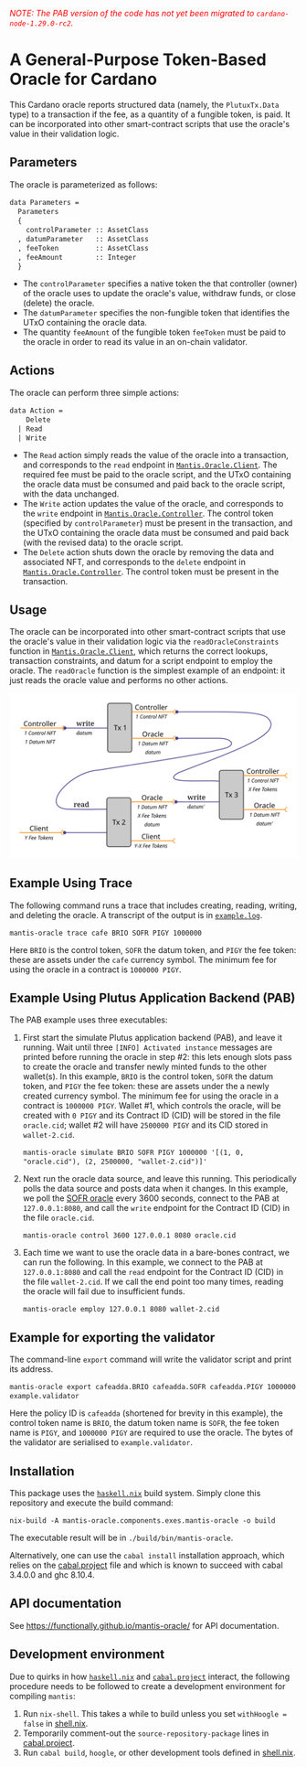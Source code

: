 <span style="color:red">*NOTE: The PAB version of the code has not yet been migrated to `cardano-node-1.29.0-rc2`.*</span>


A General-Purpose Token-Based Oracle for Cardano
================================================

This Cardano oracle reports structured data (namely, the `PlutuxTx.Data` type) to a transaction if the fee, as a quantity of a fungible token, is paid. It can be incorporated into other smart-contract scripts that use the oracle's value in their validation logic.


Parameters
----------

The oracle is parameterized as follows:

    data Parameters =
      Parameters
      {
        controlParameter :: AssetClass
      , datumParameter   :: AssetClass
      , feeToken         :: AssetClass
      , feeAmount        :: Integer
      }

*   The `controlParameter` specifies a native token the that controller (owner) of the oracle uses to update the oracle's value, withdraw funds, or close (delete) the oracle.
*   The `datumParameter` specifies the non-fungible token that identifies the UTxO containing the oracle data.
*   The quantity `feeAmount` of the fungible token `feeToken` must be paid to the oracle in order to read its value in an on-chain validator.


Actions
-------

The oracle can perform three simple actions:

    data Action =
        Delete
      | Read
      | Write

*   The `Read` action simply reads the value of the oracle into a transaction, and corresponds to the `read` endpoint in [`Mantis.Oracle.Client`](src/Mantis/Oracle/Client.hs). The required fee must be paid to the oracle script, and the UTxO containing the oracle data must be consumed and paid back to the oracle script, with the data unchanged.
*   The `Write` action updates the value of the oracle, and corresponds to the `write` endpoint in [`Mantis.Oracle.Controller`](src/Mantis/Oracle/Controller.hs). The control token (specified by `controlParameter`) must be present in the transaction, and the UTxO containing the oracle data must be consumed and paid back (with the revised data) to the oracle script.
*   The `Delete` action shuts down the oracle by removing the data and associated NFT, and corresponds to the `delete` endpoint in [`Mantis.Oracle.Controller`](src/Mantis/Oracle/Controller.hs). The control token must be present in the transaction.


Usage
-----

The oracle can be incorporated into other smart-contract scripts that use the oracle's value in their validation logic via the `readOracleConstraints` function in [`Mantis.Oracle.Client`](src/Mantis/Oracle/Client.hs), which returns the correct lookups, transaction constraints, and datum for a script endpoint to employ the oracle. The `readOracle` function is the simplest example of an endpoint: it just reads the oracle value and performs no other actions.

![Example transactions using the oracle.](transactions.png)


Example Using Trace
-------------------

The following command runs a trace that includes creating, reading, writing, and deleting the oracle. A transcript of the output is in [`example.log`](example.log).

    mantis-oracle trace cafe BRIO SOFR PIGY 1000000

Here `BRIO` is the control token, `SOFR` the datum token, and `PIGY` the fee token: these are assets under the `cafe` currency symbol. The minimum fee for using the oracle in a contract is `1000000 PIGY`.


Example Using Plutus Application Backend (PAB)
----------------------------------------------

The PAB example uses three executables:

1.  First start the simulate Plutus application backend (PAB), and leave it running. Wait until three `[INFO] Activated instance` messages are printed before running the oracle in step #2: this lets enough slots pass to create the oracle and transfer newly minted funds to the other wallet(s). In this example, `BRIO` is the control token, `SOFR` the datum token, and `PIGY` the fee token: these are assets under the a newly created currency symbol. The minimum fee for using the oracle in a contract is `1000000 PIGY`. Wallet #1, which controls the oracle, will be created with `0 PIGY` and its Contract ID (CID) will be stored in the file `oracle.cid`; wallet #2 will have `2500000 PIGY` and its CID stored in `wallet-2.cid`.

        mantis-oracle simulate BRIO SOFR PIGY 1000000 '[(1, 0, "oracle.cid"), (2, 2500000, "wallet-2.cid")]'

2.  Next run the oracle data source, and leave this running. This periodically polls the data source and posts data when it changes. In this example, we poll the [SOFR oracle](src/Mantis/Oracle/SOFR.hs) every 3600 seconds, connect to the PAB at `127.0.0.1:8080`, and call the `write` endpoint for the Contract ID (CID) in the file `oracle.cid`.

        mantis-oracle control 3600 127.0.0.1 8080 oracle.cid

3.  Each time we want to use the oracle data in a bare-bones contract, we can run the following. In this example, we connect to the PAB at `127.0.0.1:8080` and call the `read` endpoint for the Contract ID (CID) in the file `wallet-2.cid`. If we call the end point too many times, reading the oracle will fail due to insufficient funds.

        mantis-oracle employ 127.0.0.1 8080 wallet-2.cid


Example for exporting the validator
-----------------------------------

The command-line `export` command will write the validator script and print its address.

    mantis-oracle export cafeadda.BRIO cafeadda.SOFR cafeadda.PIGY 1000000 example.validator

Here the policy ID is `cafeadda` (shortened for brevity in this example), the control token name is `BRIO`, the datum token name is `SOFR`, the fee token name is `PIGY`, and `1000000 PIGY` are required to use the oracle. The bytes of the validator are serialised to `example.validator`.


Installation
------------

This package uses the [`haskell.nix`](https://input-output-hk.github.io/haskell.nix/) build system. Simply clone this repository and execute the build command:

	nix-build -A mantis-oracle.components.exes.mantis-oracle -o build

The executable result will be in `./build/bin/mantis-oracle`.

Alternatively, one can use the `cabal install` installation approach, which relies on the [cabal.project](cabal.project) file and which is known to succeed with cabal 3.4.0.0 and ghc 8.10.4.


API documentation
-----------------

See https://functionally.github.io/mantis-oracle/ for API documentation.


Development environment
-----------------------

Due to quirks in how [`haskell.nix`](https://input-output-hk.github.io/haskell.nix/) and [`cabal.project`](https://cabal.readthedocs.io/en/3.4/cabal-project.html) interact, the following procedure needs to be followed to create a development environment for compiling `mantis`:

1.  Run `nix-shell`. This takes a while to build unless you set `withHoogle = false` in [shell.nix](shell.nix).
2.  Temporarily comment-out the `source-repository-package` lines in [cabal.project](cabal.project).
3.  Run `cabal build`, `hoogle`, or other development tools defined in [shell.nix](shell.nix).
